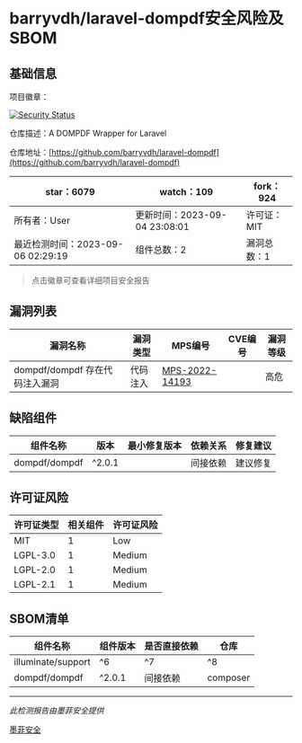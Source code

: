 # barryvdh/laravel-dompdf安全风险及SBOM

## 基础信息

项目徽章：

[![Security Status](https://www.murphysec.com/platform3/v31/badge/1699127246921007104.svg)](https://www.murphysec.com/console/report/1692966505467895808/1699127246921007104)

仓库描述：A DOMPDF Wrapper for Laravel

仓库地址：[https://github.com/barryvdh/laravel-dompdf](https://github.com/barryvdh/laravel-dompdf)

| star：6079 | watch：109 | fork：924 |
| ----------- | -------------- | ------------ |
| 所有者：User | 更新时间：2023-09-04 23:08:01 | 许可证：MIT |
| 最近检测时间：2023-09-06 02:29:19 | 组件总数：2 | 漏洞总数：1 |

> 点击徽章可查看详细项目安全报告



## 漏洞列表

| 漏洞名称 | 漏洞类型 | MPS编号 | CVE编号 | 漏洞等级 |
| ------- | ------ | ------- | ------ | ----- |
|dompdf/dompdf 存在代码注入漏洞|代码注入|[MPS-2022-14193](https://www.oscs1024.com/hd/MPS-2022-14193)||高危|




## 缺陷组件

| 组件名称 | 版本 | 最小修复版本 | 依赖关系 | 修复建议 |
| -------- | ---- | ------------ | -------- | -------- |
|dompdf/dompdf|^2.0.1||间接依赖|建议修复|C:0|H:1|M:0|L:0|




## 许可证风险

| 许可证类型 | 相关组件 | 许可证风险 |
| ---------- | -------- | ---------- |
|MIT|1|Low|
|LGPL-3.0|1|Medium|
|LGPL-2.0|1|Medium|
|LGPL-2.1|1|Medium|




## SBOM清单

| 组件名称 | 组件版本 | 是否直接依赖 | 仓库 |
| -------- | -------- | ------------ | ---- |
|illuminate/support|^6|^7|^8|^9|^10|间接依赖|composer|
|dompdf/dompdf|^2.0.1|间接依赖|composer|


------

*此检测报告由墨菲安全提供*

[墨菲安全](www.murphysec.com)